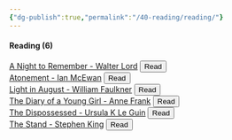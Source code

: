 ```yaml
---
{"dg-publish":true,"permalink":"/40-reading/reading/"}
---
```


<h4><span>Reading (6)</span></h4><span><span><a aria-label-position="top" aria-label="40 Reading/Books/A Night to Remember - Walter Lord.md" data-href="40 Reading/Books/A Night to Remember - Walter Lord.md" href="40 Reading/Books/A Night to Remember - Walter Lord.md" class="internal-link" target="_blank" rel="noopener">A Night to Remember - Walter Lord</a>  </span></span><button class="vertical-tab-nav-item is-active undefined ">Read</button><br><span><span><a aria-label-position="top" aria-label="40 Reading/Books/Atonement - Ian McEwan.md" data-href="40 Reading/Books/Atonement - Ian McEwan.md" href="40 Reading/Books/Atonement - Ian McEwan.md" class="internal-link" target="_blank" rel="noopener">Atonement - Ian McEwan</a>  </span></span><button class="vertical-tab-nav-item is-active undefined ">Read</button><br><span><span><a aria-label-position="top" aria-label="40 Reading/Books/Light in August - William Faulkner.md" data-href="40 Reading/Books/Light in August - William Faulkner.md" href="40 Reading/Books/Light in August - William Faulkner.md" class="internal-link" target="_blank" rel="noopener">Light in August - William Faulkner</a>  </span></span><button class="vertical-tab-nav-item is-active undefined ">Read</button><br><span><span><a aria-label-position="top" aria-label="40 Reading/Books/The Diary of a Young Girl - Anne Frank.md" data-href="40 Reading/Books/The Diary of a Young Girl - Anne Frank.md" href="40 Reading/Books/The Diary of a Young Girl - Anne Frank.md" class="internal-link" target="_blank" rel="noopener">The Diary of a Young Girl - Anne Frank</a>  </span></span><button class="vertical-tab-nav-item is-active undefined ">Read</button><br><span><span><a aria-label-position="top" aria-label="40 Reading/Books/The Dispossessed - Ursula K Le Guin.md" data-href="40 Reading/Books/The Dispossessed - Ursula K Le Guin.md" href="40 Reading/Books/The Dispossessed - Ursula K Le Guin.md" class="internal-link" target="_blank" rel="noopener">The Dispossessed - Ursula K Le Guin</a>  </span></span><button class="vertical-tab-nav-item is-active undefined ">Read</button><br><span><span><a aria-label-position="top" aria-label="40 Reading/Books/The Stand - Stephen King.md" data-href="40 Reading/Books/The Stand - Stephen King.md" href="40 Reading/Books/The Stand - Stephen King.md" class="internal-link" target="_blank" rel="noopener">The Stand - Stephen King</a>  </span></span><button class="vertical-tab-nav-item is-active undefined ">Read</button><br>

